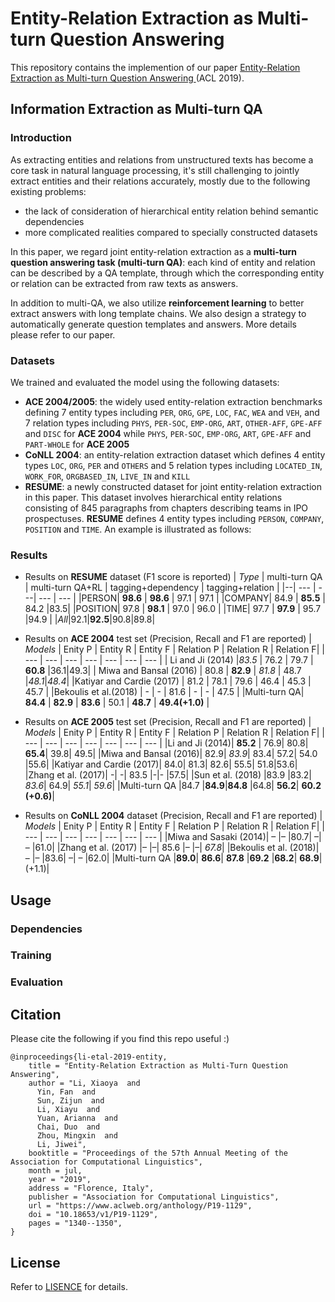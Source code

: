 # Entity-Relation Extraction as Multi-turn Question Answering

This repository contains the implemention of our paper [Entity-Relation Extraction as Multi-turn Question Answering
](https://arxiv.org/pdf/1905.05529.pdf) (ACL 2019).

## Information Extraction as Multi-turn QA
### Introduction
As extracting entities and relations from unstructured texts has become a core task in natural language processing, it's still challenging to jointly extract entities and their relations accurately, mostly due to the following existing problems:
- the lack of consideration of hierarchical entity relation behind semantic dependencies
- more complicated realities compared to specially constructed datasets

In this paper, we regard joint entity-relation extraction as a **multi-turn question answering task (multi-turn QA)**: each kind of entity and relation can be described by a QA template, through which the corresponding entity or relation can be extracted from raw texts as answers.

In addition to multi-QA, we also utilize **reinforcement learning** to better extract answers with long template chains. We also design a strategy to automatically generate question templates and answers. More details please refer to our paper.


### Datasets
We trained and evaluated the model using the following datasets:
- **ACE 2004/2005**: the widely used entity-relation extraction benchmarks defining 7 entity types including `PER`, `ORG`, `GPE`, `LOC`, `FAC`, `WEA` and `VEH`, and 7 relation types including `PHYS`, `PER-SOC`, `EMP-ORG`, `ART`, `OTHER-AFF`, `GPE-AFF` and `DISC` for **ACE 2004** while `PHYS`, `PER-SOC`, `EMP-ORG`, `ART`, `GPE-AFF` and `PART-WHOLE` for **ACE 2005**
- **CoNLL 2004**: an entity-relation extraction dataset which defines 4 entity types `LOC`, `ORG`, `PER` and `OTHERS` and 5 relation types including `LOCATED_IN`, `WORK_FOR`, `ORGBASED_IN`, `LIVE_IN` and `KILL`
- **RESUME**:  a newly constructed dataset for joint entity-relation extraction in this paper. This dataset involves hierarchical entity relations consisting of 845 paragraphs from chapters describing teams in IPO prospectuses. **RESUME** defines 4 entity types including `PERSON`, `COMPANY`, `POSITION` and `TIME`. An example is illustrated as follows:
  ![]()

### Results
- Results on **RESUME** dataset (F1 score is reported)
  | *Type* | multi-turn QA | multi-turn QA+RL | tagging+dependency | tagging+relation |
  |--|   --- |   ---| --- | --- |
  |PERSON| **98.6** | **98.6** |  97.1 | 97.1 |
  |COMPANY| 84.9 | **85.5** | 84.2 |83.5|
  |POSITION| 97.8 | **98.1** | 97.0 | 96.0 |
  |TIME| 97.7 | **97.9** | 95.7 |94.9 |
  |*All*|92.1|**92.5**|90.8|89.8|

- Results on **ACE 2004** test set (Precision, Recall and F1 are reported)
  | *Models* | Enity P | Entity R | Entity F | Relation P | Relation R | Relation F|
  | --- | --- | --- | --- | --- | --- | --- |
  | Li and Ji (2014) |*83.5* | 76.2 | 79.7 | **60.8** |36.1|49.3|
  | Miwa and Bansal (2016) | 80.8 | **82.9** | *81.8* | 48.7 |*48.1*|*48.4*|
  |Katiyar and Cardie (2017) | 81.2 | 78.1 | 79.6 | 46.4 | 45.3 | 45.7 |
  |Bekoulis et al.(2018) | - | - | 81.6 | - | - | 47.5 |
  |Multi-turn QA| **84.4** | **82.9** | **83.6** | 50.1 | **48.7** | **49.4(+1.0)** |
- Results on **ACE 2005** test set (Precision, Recall and F1 are reported)
  | *Models* | Enity P | Entity R | Entity F | Relation P | Relation R | Relation F|
  | --- | --- | --- | --- | --- | --- | --- |
  |Li and Ji (2014)| **85.2** | 76.9| 80.8| **65.4**| 39.8| 49.5|
  |Miwa and Bansal (2016)| 82.9| *83.9*| 83.4| 57.2| 54.0 |55.6|
  |Katiyar and Cardie (2017)| 84.0| 81.3| 82.6| 55.5| 51.8|53.6|
  |Zhang et al. (2017)| -| -| 83.5 |-|- |57.5|
  |Sun et al. (2018) |83.9 |83.2| *83.6*| 64.9| *55.1*| *59.6*|
  |Multi-turn QA |84.7 |**84.9**|**84.8** |64.8| **56.2**| **60.2 (+0.6)**|
- Results on **CoNLL 2004** dataset (Precision, Recall and F1 are reported)
  | *Models* | Enity P | Entity R | Entity F | Relation P | Relation R | Relation F|
  | --- | --- | --- | --- | --- | --- | --- |
  |Miwa and Sasaki (2014)| – |– |80.7| –| – |61.0|
  |Zhang et al. (2017) |– |–| 85.6 |– |–| *67.8*|
  |Bekoulis et al. (2018)| – |– |83.6| –| – |62.0|
  |Multi-turn QA |**89.0**| **86.6**| **87.8** |**69.2** |**68.2**| **68.9**| (+1.1)|

## Usage
### Dependencies

### Training

### Evaluation

## Citation

Please cite the following if you find this repo useful :)

```
@inproceedings{li-etal-2019-entity,
    title = "Entity-Relation Extraction as Multi-Turn Question Answering",
    author = "Li, Xiaoya  and
      Yin, Fan  and
      Sun, Zijun  and
      Li, Xiayu  and
      Yuan, Arianna  and
      Chai, Duo  and
      Zhou, Mingxin  and
      Li, Jiwei",
    booktitle = "Proceedings of the 57th Annual Meeting of the Association for Computational Linguistics",
    month = jul,
    year = "2019",
    address = "Florence, Italy",
    publisher = "Association for Computational Linguistics",
    url = "https://www.aclweb.org/anthology/P19-1129",
    doi = "10.18653/v1/P19-1129",
    pages = "1340--1350",
}
```

## License
Refer to [LISENCE](https://github.com/ShannonAI/Entity-Relation-As-Multi-Turn-QA/blob/master/LICENSE) for details.
